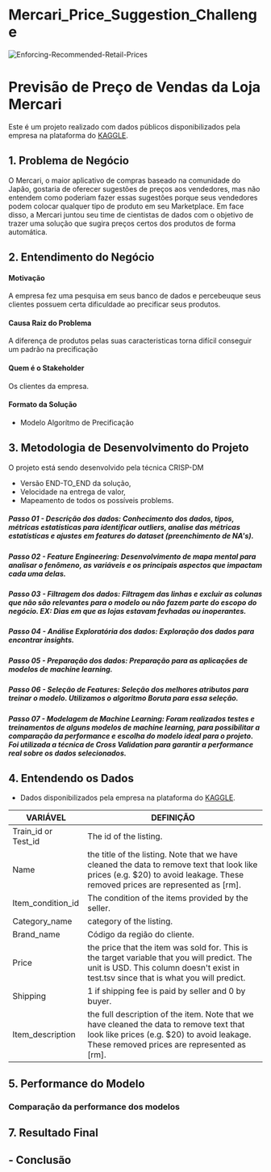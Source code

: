 # Mercari_Price_Suggestion_Challenge
![Enforcing-Recommended-Retail-Prices](https://user-images.githubusercontent.com/98356094/172762581-0e225b7a-369e-420b-8e58-d936cc788f8c.jpeg)


# Previsão de Preço de Vendas da Loja Mercari


Este é um projeto realizado com dados públicos disponibilizados pela empresa na plataforma do [KAGGLE](https://www.kaggle.com/datasets/manchitas/mercaritrain).


## 1. Problema de Negócio
O Mercari, o maior aplicativo de compras baseado na comunidade do Japão, gostaria de oferecer sugestões de preços aos vendedores, mas não entendem como poderiam fazer essas sugestões porque seus vendedores podem colocar qualquer tipo de produto em seu Marketplace.
Em face disso, a Mercari juntou seu time de cientistas de dados com o objetivo de trazer uma solução que sugira preços certos dos produtos de forma automática.

## 2. Entendimento do Negócio
#### Motivação
A empresa fez uma pesquisa em seus banco de dados e percebeuque seus clientes possuem certa dificuldade ao precificar seus produtos.

#### Causa Raiz do Problema
A diferença de produtos pelas suas caracteristicas torna difícil conseguir um padrão na precificação

#### Quem é o Stakeholder
Os clientes da empresa.


#### Formato da Solução
* Modelo Algorítmo de Precificação 
 
## 3. Metodologia de Desenvolvimento do Projeto
 O projeto está sendo desenvolvido pela técnica CRISP-DM
 * Versão END-TO_END da solução,
 * Velocidade na entrega de valor,
 * Mapeamento de todos os possíveis problems.


##### Passo 01 - Descrição dos dados: Conhecimento dos dados, tipos, métricas estatísticas para identificar outliers, analise das métricas estatísticas e ajustes em features do dataset (preenchimento de NA's).


##### Passo 02 - Feature Engineering: Desenvolvimento de mapa mental para analisar o fenômeno, as variáveis e os principais aspectos que impactam cada uma delas. 


##### Passo 03 - Filtragem dos dados: Filtragem das linhas e excluir as colunas que não são relevantes para o modelo ou não fazem parte do escopo do negócio. EX: Dias em que as lojas estavam fevhadas ou inoperantes.


##### Passo 04 - Análise Exploratória dos dados: Exploração dos dados para encontrar insights.


##### Passo 05 - Preparação dos dados: Preparação para as aplicações de modelos de machine learning.


##### Passo 06 - Seleção de Features: Seleção dos melhores atributos para treinar o modelo. Utilizamos o algoritmo Boruta para essa seleção.


##### Passo 07 - Modelagem de Machine Learning: Foram realizados testes e treinamentos de alguns modelos de machine learning, para possibilitar a comparação da performance e escolha do modelo ideal para o projeto. Foi utilizada a técnica de Cross Validation para garantir a performance real sobre os dados selecionados.


## 4. Entendendo os Dados
* Dados disponibilizados pela empresa na plataforma do [KAGGLE](https://www.kaggle.com/c/mercari-price-suggestion-challenge/data).

| VARIÁVEL  |  DEFINIÇÃO  |
| ------------------- | ------------------- |
|  Train_id or Test_id	 |  The id of the listing.|
|  Name |  the title of the listing. Note that we have cleaned the data to remove text that look like prices (e.g. $20) to avoid leakage. These removed prices are represented as [rm].|
|Item_condition_id	| The condition of the items provided by the seller.|
|Category_name	| category of the listing.|
|Brand_name | Código da região do cliente.|
|Price | the price that the item was sold for. This is the target variable that you will predict. The unit is USD. This column doesn't exist in test.tsv since that is what you will predict.|
|Shipping | 1 if shipping fee is paid by seller and 0 by buyer.|
|Item_description | the full description of the item. Note that we have cleaned the data to remove text that look like prices (e.g. $20) to avoid leakage. These removed prices are represented as [rm].|


## 5. Performance do Modelo


### Comparação da performance dos modelos


## 7. Resultado Final


## - Conclusão

